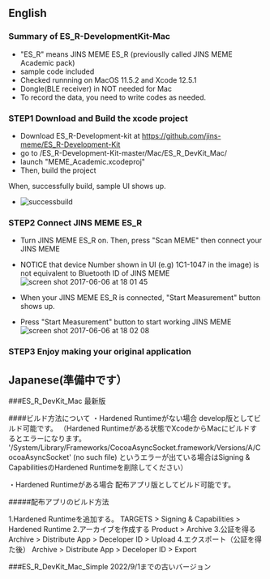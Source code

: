 ## English

### Summary of ES_R-DevelopmentKit-Mac 
* "ES_R" means JINS MEME ES_R (previouslly called JINS MEME Academic pack)
* sample code included  
* Checked runnning on MacOS 11.5.2 and Xcode 12.5.1
* Dongle(BLE receiver) in NOT needed for Mac
* To record the data, you need to write codes as needed.

### STEP1 Download and Build the xcode project
* Download ES_R-Development-kit at https://github.com/jins-meme/ES_R-Development-Kit
* go to /ES_R-Development-Kit-master/Mac/ES_R_DevKit_Mac/
* launch "MEME_Academic.xcodeproj"
* Then, build the project

When, successfully build, sample UI shows up.
* ![successbuild](https://cloud.githubusercontent.com/assets/18042520/26821411/48e4c6ce-4ae1-11e7-844b-b424ae910582.png)

### STEP2 Connect JINS MEME ES_R
* Turn JINS MEME ES_R on. Then, press "Scan MEME" then connect your JINS MEME
* NOTICE that device Number shown in UI (e.g) 1C1-1047 in the image) is not equivalent to Bluetooth ID of JINS MEME  
![screen shot 2017-06-06 at 18 01 45](https://cloud.githubusercontent.com/assets/18042520/26821738/6faa99d6-4ae2-11e7-9e48-d62387ad4bf9.png)

* When your JINS MEME ES_R is connected, "Start Measurement" button shows up.
* Press "Start Measurement" button to start working JINS MEME
![screen shot 2017-06-06 at 18 02 08](https://cloud.githubusercontent.com/assets/18042520/26821755/7ef5c136-4ae2-11e7-9913-27c6ee52397d.png)

### STEP3 Enjoy making your original application

## Japanese(準備中です）

###ES_R_DevKit_Mac
最新版

####ビルド方法について
・Hardened Runtimeがない場合
develop版としてビルド可能です。
（Hardened Runtimeがある状態でXcodeからMacにビルドするとエラーになります。
'/System/Library/Frameworks/CocoaAsyncSocket.framework/Versions/A/CocoaAsyncSocket' (no such file)
というエラーが出ている場合はSigning & CapabilitiesのHardened Runtimeを削除してください）

・Hardened Runtimeがある場合
配布アプリ版としてビルド可能です。

#####配布アプリのビルド方法

1.Hardened Runtimeを追加する。
TARGETS > Signing & Capabilities > Hardened Runtime
2.アーカイブを作成する
Product > Archive
3.公証を得る
Archive > Distribute App > Deceloper ID > Upload
4.エクスポート（公証を得た後）
Archive > Distribute App > Deceloper ID > Export

###ES_R_DevKit_Mac_Simple
2022/9/1までの古いバージョン